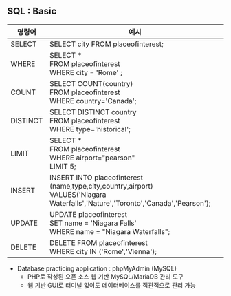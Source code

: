 ## **SQL : Basic**

| 명령어 | 예시 |
|-------|-------|
| SELECT   | SELECT city FROM placeofinterest;  |
| WHERE   | SELECT * <br>FROM placeofinterest <br>WHERE city = 'Rome' ;   |
| COUNT   | SELECT COUNT(country) <br>FROM placeofinterest <br>WHERE country='Canada';  |
| DISTINCT   | SELECT DISTINCT country <br>FROM placeofinterest <br>WHERE type='historical';  |
| LIMIT   | SELECT * <br>FROM placeofinterest <br>WHERE airport="pearson" <br>LIMIT 5; |
| INSERT   | INSERT INTO placeofinterest (name,type,city,country,airport) <br>VALUES('Niagara Waterfalls','Nature','Toronto','Canada','Pearson');  |
| UPDATE   | UPDATE placeofinterest <br>SET name = 'Niagara Falls' <br>WHERE name = "Niagara Waterfalls";  |
| DELETE   | DELETE FROM placeofinterest <br>WHERE city IN ('Rome','Vienna'); |

- Database practicing application : phpMyAdmin (MySQL)
  - PHP로 작성된 오픈 소스 웹 기반 MySQL/MariaDB 관리 도구
  - 웹 기반 GUI로 터미널 없이도 데이터베이스를 직관적으로 관리 가능 
